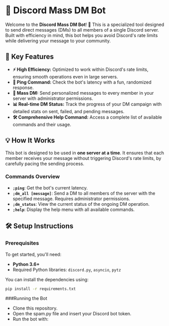 # 🚀 Discord Mass DM Bot

Welcome to the **Discord Mass DM Bot**! 🎉 This is a specialized tool designed to send direct messages (DMs) to all members of a single Discord server. Built with efficiency in mind, this bot helps you avoid Discord's rate limits while delivering your message to your community.

## 🌟 Key Features

- **⚡️ High Efficiency:** Optimized to work within Discord's rate limits, ensuring smooth operations even in large servers.
- **📶 Ping Command:** Check the bot's latency with a fun, randomized response.
- **🔔 Mass DM:** Send personalized messages to every member in your server with administrator permissions.
- **📊 Real-time DM Status:** Track the progress of your DM campaign with detailed stats on sent, failed, and pending messages.
- **🛠 Comprehensive Help Command:** Access a complete list of available commands and their usage.

## 💡 How It Works

This bot is designed to be used in **one server at a time**. It ensures that each member receives your message without triggering Discord's rate limits, by carefully pacing the sending process.

### Commands Overview

- **`;ping`**: Get the bot's current latency.
- **`;dm_all [message]`**: Send a DM to all members of the server with the specified message. Requires administrator permissions.
- **`;dm_status`**: View the current status of the ongoing DM operation.
- **`;help`**: Display the help menu with all available commands.

## 🛠 Setup Instructions

### Prerequisites

To get started, you'll need:

- **Python 3.6+**
- Required Python libraries: `discord.py`, `asyncio`, `pytz`

You can install the dependencies using:

```bash
pip install -r requirements.txt
```

###Running the Bot

- Clone this repository.
- Open the spam.py file and insert your Discord bot token.
- Run the bot with:
